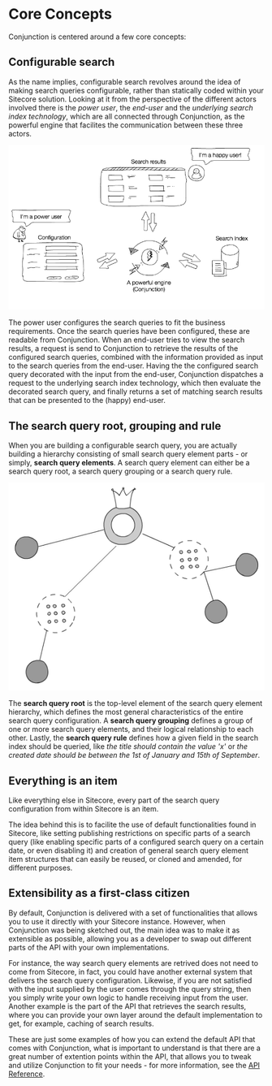 # Core Concepts

Conjunction is centered around a few core concepts:

## Configurable search

As the name implies, configurable search revolves around the idea of making search queries configurable, rather than statically coded within your Sitecore solution. Looking at it from the perspective of the different actors involved there is the *power user*, the *end-user* and the *underlying search index technology*, which are all connected through Conjunction, as the powerful engine that facilites the communication between these three actors.

<p align="center">
  <img src="images/conjunction_concept.png">
</p>

The power user configures the search queries to fit the business requirements. Once the search queries have been configured, these are readable from Conjunction. When an end-user tries to view the search results, a request is send to Conjunction to retrieve the results of the configured search queries, combined with the information provided as input to the search queries from the end-user. Having the the configured search query decorated with the input from the end-user, Conjunction dispatches a request to the underlying search index technology, which then evaluate the decorated search query, and finally returns a set of matching search results that can be presented to the (happy) end-user.

## The search query root, grouping and rule

When you are building a configurable search query, you are actually building a hierarchy consisting of small search query element parts - or simply, **search query elements**. A search query element can either be a search query root, a search query grouping or a search query rule. 

<p align="center">
  <img src="images/conjunction-searchqueryelements.png">
</p>

The **search query root** is the top-level element of the search query element hierarchy, which defines the most general characteristics of the entire search query configuration. A **search query grouping** defines a group of one or more search query elements, and their logical relationship to each other. Lastly, the **search query rule** defines how a given field in the search index should be queried, like *the title should contain the value 'x'* or *the created date should be between the 1st of January and 15th of September*.

## Everything is an item

Like everything else in Sitecore, every part of the search query configuration from within Sitecore is an item.

The idea behind this is to facilite the use of default functionalities found in Sitecore, like setting publishing restrictions on specific parts of a search query (like enabling specific parts of a configured search query on a certain date, or even disabling it) and creation of general search query element item structures that can easily be reused, or cloned and amended, for different purposes. 

## Extensibility as a first-class citizen

By default, Conjunction is delivered with a set of functionalities that allows you to use it directly with your Sitecore instance. However, when Conjunction was being sketched out, the main idea was to make it as extensible as possible, allowing you as a developer to swap out different parts of the API with your own implementations.

For instance, the way search query elements are retrived does not need to come from Sitecore, in fact, you could have another external system that delivers the search query configuration. Likewise, if you are not satisfied with the input supplied by the user comes through the query string, then you simply write your own logic to handle receiving input from the user. Another example is the part of the API that retrieves the search results, where you can provide your own layer around the default implementation to get, for example, caching of search results. 

These are just some examples of how you can extend the default API that comes with Conjunction, what is important to understand is that there are a great number of extention points within the API, that allows you to tweak and utilize Conjunction to fit your needs - for more information, see the [API Reference](../api/README.md).